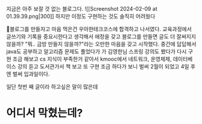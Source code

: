 지금은 아주 보잘 것 없는 블로그다.
![[Screenshot 2024-02-09 at 01.39.39.png|300]]
하지만  이정도 구현하는 것도 솔직히 어려웠다

블로그를 만들자고 마음 먹은건 우아한테크코스에 합격하고 나서였다.
교육과정에서 글쓰기와 기록을 중요시한다고 생각해서 애정을 갖고 블로그를 만들면 글도 더 잘써지지 않을까? "뭐.. 금방 만들지 않을까?"라는 오만한 마음을 갖고 시작했다.
중간에 답답해서 java도 공부하고 알고리즘 문제도 풀었다가 가 김영한님 스프링 강의도 봤다가 다시 구현 조금 해보고 cs 지식이 부족한거 같아서 kmooc에서 네트워크, 운영체제, 데이터베이스 강의 듣고 도서관가서 책 보고 또 구현 조금 하다가 보니 벌써 2월이 되었고 4일 후엔 벌써 입과일이다.

일단 첫번 째 글이라 하고싶은 말이 많은데 



# 어디서 막혔는데?